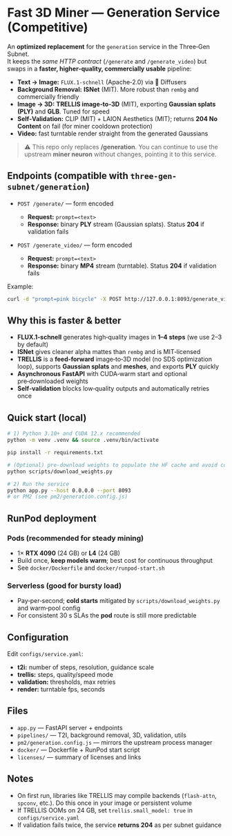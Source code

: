 
# Fast 3D Miner — Generation Service (Competitive)

An **optimized replacement** for the `generation` service in the Three‑Gen Subnet.  
It keeps the *same HTTP contract* (`/generate` and `/generate_video`) but swaps in a **faster, higher‑quality, commercially usable** pipeline:

- **Text → Image:** `FLUX.1‑schnell` (Apache‑2.0) via 🤗 Diffusers
- **Background Removal:** **ISNet** (MIT). More robust than `rembg` and commercially friendly
- **Image → 3D:** **TRELLIS image‑to‑3D** (MIT), exporting **Gaussian splats (PLY)** and **GLB**. Tuned for speed
- **Self‑Validation:** CLIP (MIT) + LAION Aesthetics (MIT); returns **204 No Content** on fail (for miner cooldown protection)
- **Video:** fast turntable render straight from the generated Gaussians

> ⚠️ This repo only replaces **/generation**. You can continue to use the upstream **miner neuron** without changes, pointing it to this service.


## Endpoints (compatible with `three-gen-subnet/generation`)

- `POST /generate/` — form encoded
  - **Request:** `prompt=<text>`
  - **Response:** binary **PLY** stream (Gaussian splats). Status **204** if validation fails

- `POST /generate_video/` — form encoded
  - **Request:** `prompt=<text>`
  - **Response:** binary **MP4** stream (turntable). Status **204** if validation fails

Example:

```bash
curl -d "prompt=pink bicycle" -X POST http://127.0.0.1:8093/generate_video/ > video.mp4
```

## Why this is faster & better

- **FLUX.1‑schnell** generates high‑quality images in **1–4 steps** (we use 2–3 by default)
- **ISNet** gives cleaner alpha mattes than `rembg` and is MIT‑licensed
- **TRELLIS** is a **feed‑forward** image‑to‑3D model (no SDS optimization loop), supports **Gaussian splats** and **meshes**, and exports **PLY** quickly
- **Asynchronous FastAPI** with CUDA‑warm start and optional pre‑downloaded weights
- **Self‑validation** blocks low‑quality outputs and automatically retries once

## Quick start (local)

```bash
# 1) Python 3.10+ and CUDA 12.x recommended
python -m venv .venv && source .venv/bin/activate

pip install -r requirements.txt

# (Optional) pre-download weights to populate the HF cache and avoid cold starts
python scripts/download_weights.py

# 2) Run the service
python app.py --host 0.0.0.0 --port 8093
# or PM2 (see pm2/generation.config.js)
```

## RunPod deployment

### Pods (recommended for steady mining)
- 1× **RTX 4090** (24 GB) or **L4** (24 GB)
- Build once, **keep models warm**; best cost for continuous throughput
- See `docker/Dockerfile` and `docker/runpod-start.sh`

### Serverless (good for bursty load)
- Pay‑per‑second; **cold starts** mitigated by `scripts/download_weights.py` and warm‑pool config
- For consistent 30 s SLAs the **pod** route is still more predictable

## Configuration

Edit `configs/service.yaml`:

- **t2i:** number of steps, resolution, guidance scale
- **trellis:** steps, quality/speed mode
- **validation:** thresholds, max retries
- **render:** turntable fps, seconds

## Files

- `app.py` — FastAPI server + endpoints
- `pipelines/` — T2I, background removal, 3D, validation, utils
- `pm2/generation.config.js` — mirrors the upstream process manager
- `docker/` — Dockerfile + RunPod start script
- `licenses/` — summary of licenses and links

## Notes

- On first run, libraries like TRELLIS may compile backends (`flash‑attn`, `spconv`, etc.). Do this once in your image or persistent volume
- If TRELLIS OOMs on 24 GB, set `trellis.small_model: true` in `configs/service.yaml`
- If validation fails twice, the service **returns 204** as per subnet guidance

